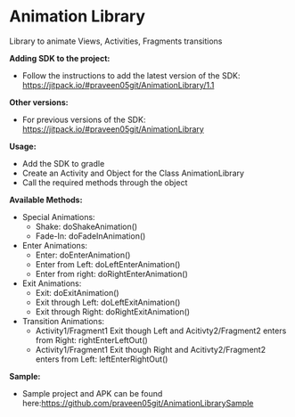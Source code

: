 # Animation Library

Library to animate Views, Activities, Fragments transitions

<b>Adding SDK to the project:</b>
* Follow the instructions to add the latest version of the SDK: https://jitpack.io/#praveen05git/AnimationLibrary/1.1

<b>Other versions:</b>
* For previous versions of the SDK: https://jitpack.io/#praveen05git/AnimationLibrary

<b>Usage:</b>
* Add the SDK to gradle
* Create an Activity and Object for the Class AnimationLibrary
* Call the required methods through the object

<b>Available Methods:</b>
* Special Animations:
  * Shake: doShakeAnimation()
  * Fade-In: doFadeInAnimation()
* Enter Animations:
  * Enter: doEnterAnimation()
  * Enter from Left: doLeftEnterAnimation()
  * Enter from right: doRightEnterAnimation()
* Exit Animations:
  * Exit: doExitAnimation()
  * Exit through Left: doLeftExitAnimation()
  * Exit through Right: doRightExitAnimation()
* Transition Animations:
  * Activity1/Fragment1 Exit though Left and Acitivty2/Fragment2 enters from Right: rightEnterLeftOut()
  * Activity1/Fragment1 Exit though Right and Acitivty2/Fragment2 enters from Left: leftEnterRightOut()
  
<b>Sample:</b>
* Sample project and APK can be found here:https://github.com/praveen05git/AnimationLibrarySample
